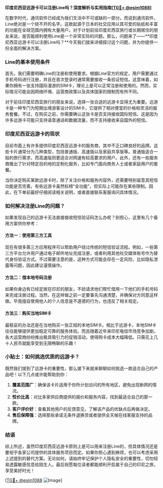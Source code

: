 **印度尼西亚远游卡可以注册Line吗？深度解析与实用指南[[TG💪+ @esim1088](https://t.me/s/esim1088)]**

在数字时代，通讯软件已经成为我们生活中不可或缺的一部分。而说到通讯软件，Line绝对是一个绕不开的名字。这款起源于日本的社交应用以其可爱的贴纸和丰富的功能在全球范围内拥有大量用户。对于计划前往印度尼西亚旅行或长期居住的朋友来说，是否能顺利使用Line是一个非常实际的问题。那么，问题来了——**印度尼西亚远游卡可以注册Line吗？**今天我们就来详细探讨这个问题，并为你提供一份全面的解决方案。

### Line的基本使用条件

首先，我们需要明确Line的注册和使用要求。根据Line官方的规定，用户需要通过手机号码进行注册，并且在首次登录时通常需要接收一条验证短信。这意味着，如果你拥有一张支持国际漫游的SIM卡，理论上是可以正常注册和使用的。然而，实际情况可能会因网络环境、运营商政策以及具体国家的限制而有所不同。

对于前往印度尼西亚旅行的朋友来说，选择一张合适的远游卡显得尤为重要。远游卡是一种专门为短期出境游客设计的SIM卡，它提供了相对便宜的价格和灵活的服务套餐。不过，在购买之前，你需要确认这张卡是否支持接收国际短信。这是因为许多远游卡可能只支持语音通话和数据流量，而不支持接收来自国外的短信。

### 印度尼西亚远游卡的现状

目前市面上有许多提供印度尼西亚远游卡的服务商，其中不乏口碑良好的品牌。这些卡片通常分为几种类型，包括普通版、高速版以及家庭共享版等。普通版适合一般的旅行需求，而高速版则更适合对网速有较高要求的用户。此外，还有一些服务商推出了针对特定目的地的定制化服务，比如专门面向商务人士或者家庭用户的套餐。

当你决定购买某款远游卡时，除了关注价格和服务内容外，还需要特别留意其短信功能是否完善。有些远游卡虽然标榜“全功能”，但实际上可能存在某些限制。因此，在下单前最好仔细阅读相关说明，或者直接联系客服询问具体情况。

### 如何解决注册Line的问题？

如果发现自己的远游卡无法直接接收短信验证码怎么办呢？别担心，这里有几个备用方案供你参考：

#### 方法一：使用第三方工具
现在有很多第三方应用程序可以帮助用户绕过传统的短信验证流程。例如，一些第三方平台允许用户通过电子邮件地址完成注册，或者利用其他社交媒体账号作为替代身份验证方式。不过需要注意的是，这种方式可能会存在一定风险，比如隐私泄露等问题，因此建议谨慎操作。

#### 方法二：借本地号码注册
如果你身边有已经定居在印尼的朋友，不妨请求他们帮忙借用一下他们的手机号码来完成注册过程。当然，在这样做之前一定要事先沟通清楚，并确保对方同意这样做。毕竟擅自使用他人的个人信息是不道德的行为，也违反了相关规定。

#### 方法三：购买当地SIM卡
最稳妥的办法还是在当地购买一张正规的本地SIM卡。相比于远游卡，本地SIM卡往往能够提供更加稳定可靠的服务体验。而且随着近年来印尼电信市场竞争加剧，各大运营商纷纷推出极具吸引力的促销活动，使得购卡成本大幅降低。只需花上几十人民币就能享受到无限畅聊的乐趣！

### 小贴士：如何挑选优质的远游卡？

既然我们提到了远游卡的重要性，那么接下来就来聊聊如何挑选一款适合自己的产品吧！以下几点或许能帮助到你：

1. **覆盖范围广**：确保该卡片适用于你所计划访问的所有地区，避免出现断网的情况。
2. **性价比高**：对比多家供应商提供的报价和服务内容，找到最适合自己的那一款。
3. **客户评价好**：查看其他用户的反馈意见，了解该产品的优缺点后再做决定。
4. **售后保障强**：选择那些承诺无条件退换货或者提供全天候在线客服支持的品牌。

### 结语

综上所述，虽然印度尼西亚远游卡原则上是可以用来注册Line的，但具体情况还是要视乎各家公司提供的具体服务项目而定。如果你担心遇到麻烦，也可以考虑采用上述提到的替代方案。无论如何，请始终牢记保护个人隐私安全的重要性，切勿轻易透露敏感信息给陌生人。最后祝愿每位读者都能顺利开启属于自己的印尼之旅，享受美好时光！

[[TG💪+ @esim1088](https://t.me/s/esim1088) ![Image](https://i.postimg.cc/4NQfJmqS/Snipaste-2025-05-13-00-14-12.png)]